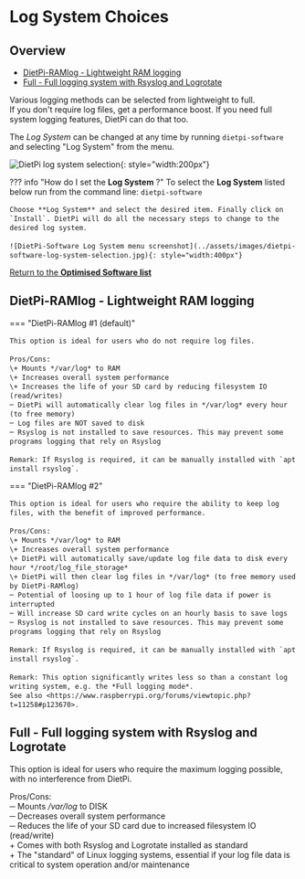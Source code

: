 # Log System Choices

## Overview

- [DietPi-RAMlog - Lightweight RAM logging](#dietpi-ramlog-lightweight-ram-logging)
- [Full - Full logging system with Rsyslog and Logrotate](#full-full-logging-system-with-rsyslog-and-logrotate)

Various logging methods can be selected from lightweight to full.  
If you don't require log files, get a performance boost. If you need full system logging features, DietPi can do that too.

The *Log System* can be changed at any time by running `dietpi-software` and selecting "Log System" from the menu.

![DietPi log system selection](../assets/images/dietpi-software-log-system.png){: style="width:200px"}

??? info "How do I set the **Log System** ?"
    To select the **Log System** listed below run from the command line:
    ```
    dietpi-software
    ```

    Choose **Log System** and select the desired item. Finally click on `Install`. DietPi will do all the necessary steps to change to the desired log system.

    ![DietPi-Software Log System menu screenshot](../assets/images/dietpi-software-log-system-selection.jpg){: style="width:400px"}

[Return to the **Optimised Software list**](../../dietpi_optimised_software)

## DietPi-RAMlog - Lightweight RAM logging

=== "DietPi-RAMlog #1 (default)"

    This option is ideal for users who do not require log files.

    Pros/Cons:  
    \+ Mounts */var/log* to RAM  
    \+ Increases overall system performance  
    \+ Increases the life of your SD card by reducing filesystem IO (read/writes)  
    ─ DietPi will automatically clear log files in */var/log* every hour (to free memory)  
    ─ Log files are NOT saved to disk  
    ─ Rsyslog is not installed to save resources. This may prevent some programs logging that rely on Rsyslog

    Remark: If Rsyslog is required, it can be manually installed with `apt install rsyslog`.

=== "DietPi-RAMlog #2"

    This option is ideal for users who require the ability to keep log files, with the benefit of improved performance.

    Pros/Cons:  
    \+ Mounts */var/log* to RAM  
    \+ Increases overall system performance  
    \+ DietPi will automatically save/update log file data to disk every hour */root/log_file_storage*  
    \+ DietPi will then clear log files in */var/log* (to free memory used by DietPi-RAMlog)  
    ─ Potential of loosing up to 1 hour of log file data if power is interrupted  
    ─ Will increase SD card write cycles on an hourly basis to save logs  
    ─ Rsyslog is not installed to save resources. This may prevent some programs logging that rely on Rsyslog

    Remark: If Rsyslog is required, it can be manually installed with `apt install rsyslog`.

    Remark: This option significantly writes less so than a constant log writing system, e.g. the *Full logging mode*.  
    See also <https://www.raspberrypi.org/forums/viewtopic.php?t=11258#p123670>.

## Full - Full logging system with Rsyslog and Logrotate

This option is ideal for users who require the maximum logging possible, with no interference from DietPi.

Pros/Cons:  
─ Mounts */var/log* to DISK  
─ Decreases overall system performance  
─ Reduces the life of your SD card due to increased filesystem IO (read/write)  
\+ Comes with both Rsyslog and Logrotate installed as standard  
\+ The "standard" of Linux logging systems, essential if your log file data is critical to system operation and/or maintenance
